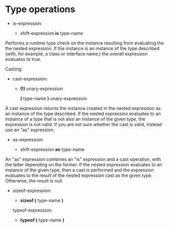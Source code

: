 

Type operations
===============

-   is-expression:

    -   shift-expression **is** type-name

Performs a runtime type check on the instance resulting from evaluating the the nested expression. If the instance is an instance of the type described (with, for example, a class or interface name,) the overall expression evaluates to true.

Casting:

-   cast-expression:

    -   **(!)** unary-expression

        **(** type-name **)** unary-expression

A cast expression returns the instance created in the nested expression as an instance of the type described. If the nested expression evaluates to an instance of a type that is not also an instance of the given type,
the expression is not valid. If you are not sure whether the cast is valid, instead use an "as" expression.

-   as-expression:

    -   shift-expression **as** type-name

An "as" expression combines an "is" expression and a cast operation,
with the latter depending on the former. If the nested expression evaluates to an instance of the given type, then a cast is performed and the expression evaluates to the result of the nested expression cast as the given type. Otherwise, the result is null.

-   sizeof-expression:

    -   **sizeof (** type-name **)**

    typeof-expression:

    -   **typeof (** type-name **)**

